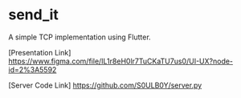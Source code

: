 # send_it

A simple TCP implementation using Flutter. 

[Presentation Link] https://www.figma.com/file/IL1r8eH0lr7TuCKaTU7us0/UI-UX?node-id=2%3A5592

[Server Code Link] https://github.com/S0ULB0Y/server.py 

